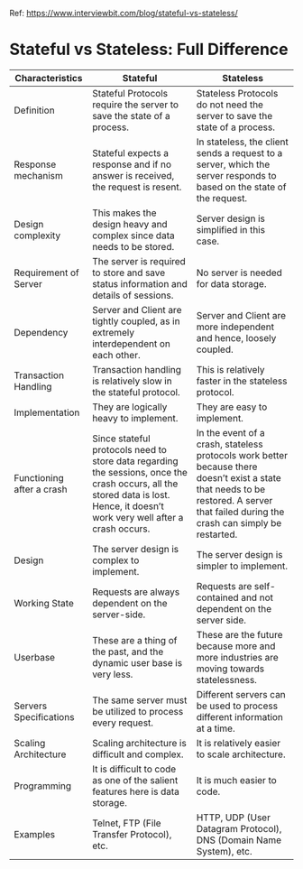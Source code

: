Ref: https://www.interviewbit.com/blog/stateful-vs-stateless/

# Stateful vs Stateless: Full Difference

| **Characteristics**       | **Stateful**                                                                                                                                                                   | **Stateless**                                                                                                                                                                          |
| ------------------------- | ------------------------------------------------------------------------------------------------------------------------------------------------------------------------------ | -------------------------------------------------------------------------------------------------------------------------------------------------------------------------------------- |
| Definition                | Stateful Protocols require the server to save the state of a process.                                                                                                          | Stateless Protocols do not need the server to save the state of a process.                                                                                                             |
| Response mechanism        | Stateful expects a response and if no answer is received, the request is resent.                                                                                               | In stateless, the client sends a request to a server, which the server responds to based on the state of the request.                                                                  |
| Design complexity         | This makes the design heavy and complex since data needs to be stored.                                                                                                         | Server design is simplified in this case.                                                                                                                                              |
| Requirement of Server     | The server is required to store and save status information and details of sessions.                                                                                           | No server is needed for data storage.                                                                                                                                                  |
| Dependency                | Server and Client are tightly coupled, as in extremely interdependent on each other.                                                                                           | Server and Client are more independent and hence, loosely coupled.                                                                                                                     |
| Transaction Handling      | Transaction handling is relatively slow in the stateful protocol.                                                                                                              | This is relatively faster in the stateless protocol.                                                                                                                                   |
| Implementation            | They are logically heavy to implement.                                                                                                                                         | They are easy to implement.                                                                                                                                                            |
| Functioning after a crash | Since stateful protocols need to store data regarding the sessions, once the crash occurs, all the stored data is lost. Hence, it doesn’t work very well after a crash occurs. | In the event of a crash, stateless protocols work better because there doesn’t exist a state that needs to be restored. A server that failed during the crash can simply be restarted. |
| Design                    | The server design is complex to implement.                                                                                                                                     | The server design is simpler to implement.                                                                                                                                             |
| Working State             | Requests are always dependent on the server-side.                                                                                                                              | Requests are self-contained and not dependent on the server side.                                                                                                                      |
| Userbase                  | These are a thing of the past, and the dynamic user base is very less.                                                                                                         | These are the future because more and more industries are moving towards statelessness.                                                                                                |
| Servers Specifications    | The same server must be utilized to process every request.                                                                                                                     | Different servers can be used to process different information at a time.                                                                                                              |
| Scaling Architecture      | Scaling architecture is difficult and complex.                                                                                                                                 | It is relatively easier to scale architecture.                                                                                                                                         |
| Programming               | It is difficult to code as one of the salient features here is data storage.                                                                                                   | It is much easier to code.                                                                                                                                                             |
| Examples                  | Telnet, FTP (File Transfer Protocol), etc.                                                                                                                                     | HTTP, UDP (User Datagram Protocol), DNS (Domain Name System), etc.                                                                                                                     |
